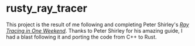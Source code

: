 # rusty_ray_tracer
This project is the result of me following and completing Peter Shirley's [_Ray Tracing in One Weekend_](https://raytracing.github.io/books/RayTracingInOneWeekend.html).
Thanks to Peter Shirley for his amazing guide, I had a blast following it and porting the code from C++ to Rust.
